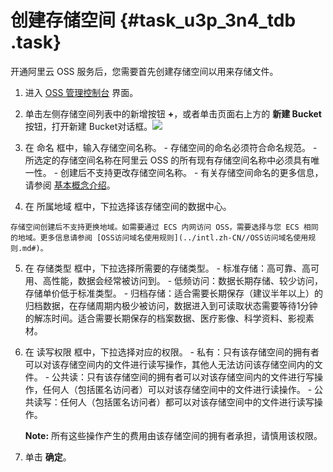 # 创建存储空间 {#task_u3p_3n4_tdb .task}

开通阿里云 OSS 服务后，您需要首先创建存储空间以用来存储文件。

1.   进入 [OSS 管理控制台](https://oss.console.aliyun.com/) 界面。 
2.   单击左侧存储空间列表中的新增按钮 **+**，或者单击页面右上方的 **新建 Bucket** 按钮，打开新建 Bucket对话框。![](http://static-aliyun-doc.oss-cn-hangzhou.aliyuncs.com/assets/img/4333/933_zh-CN.png)

 
3.   在 命名 框中，输入存储空间名称。 
    -   存储空间的命名必须符合命名规范。
    -   所选定的存储空间名称在阿里云 OSS 的所有现有存储空间名称中必须具有唯一性。
    -   创建后不支持更改存储空间名称。
    -   有关存储空间命名的更多信息，请参阅 [基本概念介绍](../intl.zh-CN/开发指南/基本概念介绍.md#)。
4.   在 所属地域 框中，下拉选择该存储空间的数据中心。 

    存储空间创建后不支持更换地域。如需要通过 ECS 内网访问 OSS，需要选择与您 ECS 相同的地域。更多信息请参阅 [OSS访问域名使用规则](../intl.zh-CN//OSS访问域名使用规则.md#)。

5.   在 存储类型 框中，下拉选择所需要的存储类型。 
    -   标准存储：高可靠、高可用、高性能，数据会经常被访问到。
    -   低频访问：数据长期存储、较少访问，存储单价低于标准类型。
    -   归档存储：适合需要长期保存（建议半年以上）的归档数据，在存储周期内极少被访问，数据进入到可读取状态需要等待1分钟的解冻时间。适合需要长期保存的档案数据、医疗影像、科学资料、影视素材。
6.   在 读写权限 框中，下拉选择对应的权限。 
    -   私有：只有该存储空间的拥有者可以对该存储空间内的文件进行读写操作，其他人无法访问该存储空间内的文件。
    -   公共读：只有该存储空间的拥有者可以对该存储空间内的文件进行写操作，任何人（包括匿名访问者）可以对该存储空间中的文件进行读操作。
    -   公共读写：任何人（包括匿名访问者）都可以对该存储空间中的文件进行读写操作。

        **Note:** 所有这些操作产生的费用由该存储空间的拥有者承担，请慎用该权限。

7.   单击 **确定**。 

